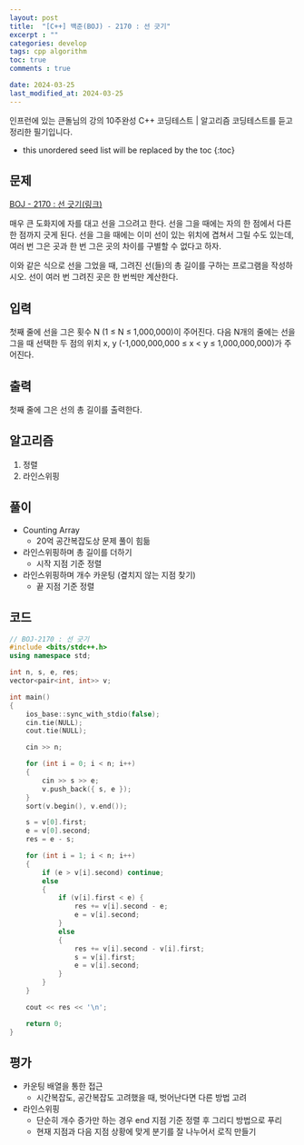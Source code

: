 ```yaml
---
layout: post
title:  "[C++] 백준(BOJ) - 2170 : 선 긋기"
excerpt : ""
categories: develop
tags: cpp algorithm
toc: true
comments : true

date: 2024-03-25
last_modified_at: 2024-03-25
---
```

> <span style="font-size: 80%">
인프런에 있는 큰돌님의 강의 10주완성 C++ 코딩테스트 | 알고리즘 코딩테스트를 듣고 정리한 필기입니다.</span>

<!--more-->

* this unordered seed list will be replaced by the toc
{:toc}

## 문제 

[BOJ - 2170 : 선 긋기(링크)](https://www.acmicpc.net/problem/2170) 

매우 큰 도화지에 자를 대고 선을 그으려고 한다. 선을 그을 때에는 자의 한 점에서 다른 한 점까지 긋게 된다. 선을 그을 때에는 이미 선이 있는 위치에 겹쳐서 그릴 수도 있는데, 여러 번 그은 곳과 한 번 그은 곳의 차이를 구별할 수 없다고 하자.

이와 같은 식으로 선을 그었을 때, 그려진 선(들)의 총 길이를 구하는 프로그램을 작성하시오. 선이 여러 번 그려진 곳은 한 번씩만 계산한다.

## 입력
첫째 줄에 선을 그은 횟수 N (1 ≤ N ≤ 1,000,000)이 주어진다. 다음 N개의 줄에는 선을 그을 때 선택한 두 점의 위치 x, y (-1,000,000,000 ≤ x < y ≤ 1,000,000,000)가 주어진다.

## 출력
첫째 줄에 그은 선의 총 길이를 출력한다.

## 알고리즘
1. 정렬
2. 라인스위핑

## 풀이
- Counting Array
  - 20억 공간복잡도상 문제 풀이 힘듦
- 라인스위핑하며 총 길이를 더하기
  - 시작 지점 기준 정렬
- 라인스위핑하며 개수 카운팅 (곂치지 않는 지점 찾기)
  - 끝 지점 기준 정렬

## 코드
```cpp
// BOJ-2170 : 선 긋기
#include <bits/stdc++.h>
using namespace std;

int n, s, e, res;
vector<pair<int, int>> v;

int main()
{
	ios_base::sync_with_stdio(false);
	cin.tie(NULL);
	cout.tie(NULL);

	cin >> n;

	for (int i = 0; i < n; i++)
	{
		cin >> s >> e;
		v.push_back({ s, e });
	}
	sort(v.begin(), v.end());

	s = v[0].first;
	e = v[0].second;
	res = e - s;

	for (int i = 1; i < n; i++)
	{
		if (e > v[i].second) continue;
		else
		{
			if (v[i].first < e) {
				res += v[i].second - e;
				e = v[i].second;
			}
			else
			{
				res += v[i].second - v[i].first;
				s = v[i].first;
				e = v[i].second;
			}
		}
	}

	cout << res << '\n';

	return 0;
}
```

## 평가  
- 카운팅 배열을 통한 접근
  - 시간복잡도, 공간복잡도 고려했을 때, 벗어난다면 다른 방법 고려
- 라인스위핑
  - 단순히 개수 증가만 하는 경우 end 지점 기준 정렬 후 그리디 방법으로 푸리
  - 현재 지점과 다음 지점 상황에 맞게 분기를 잘 나누어서 로직 만들기